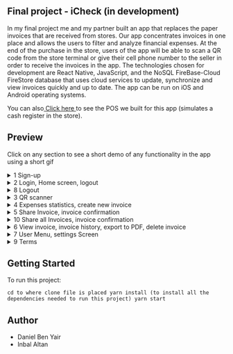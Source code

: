 ## Final project - iCheck (in development)

In my final project me and my partner built an app that replaces the paper invoices that are received from stores. Our app concentrates invoices in one place and allows the users to filter and analyze financial expenses. At the end of the purchase in the store, users of the app will be able to scan a QR code from the store terminal or give their cell phone number to the seller in order to receive the invoices in the app. The technologies chosen for development are React Native, JavaScript, and the NoSQL FireBase-Cloud FireStore database that uses cloud services to update, synchronize and view invoices quickly and up to date. The app can be run on iOS and Android operating systems.


You can also<a href="https://github.com/Danielby13/Demo_POS"> Click here </a> to see the POS we built for this app (simulates a cash register in the store). 

## Preview

Click on any section to see a short demo of any functionality in the app using a short gif

<details>
  <summary>1 Sign-up</summary>
  ![](https://media.giphy.com/media/pzFcLCeycOGGSiVneD/giphy.gif)
</details>

<details>
  <summary>2 Login, Home screen, logout</summary>
  ![](https://media.giphy.com/media/DjuNef8CvMFPn9gqYD/giphy.gif)
</details>

<details>
  <summary>8 Logout</summary>
  ![](https://media.giphy.com/media/1IoqostY35lJ2jyiiH/giphy.gif
</details>

<details>
  <summary>3 QR scanner</summary>
  ![](https://media.giphy.com/media/CJ5Xww1cpJJmrAsMr3/giphy.gif)
</details>

<details>
  <summary>4 Expenses statistics, create new invoice</summary>
  ![](https://media.giphy.com/media/ySpCYprDTPQxCcN9KS/giphy.gif)
</details>

<details>
  <summary>5 Share Invoice, invoice confirmation</summary>
  ![](https://media.giphy.com/media/UtlPDrBa6rBakyNccO/giphy.gif)
</details>

<details>
  <summary>10 Share all Invoices, invoice confirmation</summary>
  ![](https://media.giphy.com/media/cP7JqjtcbtrQI0MVPV/giphy.gif)
</details>

<details>
  <summary>6 View invoice, invoice history, export to PDF, delete invoice</summary>
  ![](https://media.giphy.com/media/7CdihdbqtcpS4tF4Sl/giphy.gif)
</details>

<details>
  <summary>7 User Menu, settings Screen</summary>
  ![](https://media.giphy.com/media/2QmQ3hkUCHas2slFG5/giphy.gif)
</details>

<details>
  <summary>9 Terms</summary>
  ![](https://media.giphy.com/media/NXExzfKXT6ktQLxS3V/giphy.gif)
</details>

## Getting Started

To run this project:

`cd to where clone file is placed
yarn install (to install all the dependencies needed to run this project)
yarn start`

## Author
* Daniel Ben Yair
* Inbal Altan


















